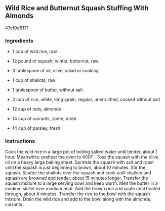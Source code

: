 ## Wild Rice and Butternut Squash Stuffing With Almonds

[47cf0d6171](http://www.food.com/recipe/wild-rice-and-butternut-squash-stuffing-with-almonds-523789)

### Ingredients

 - 1 cup of wild rice, raw

 - 12 pound of squash, winter, butternut, raw

 - 3 tablespoon of oil, olive, salad or cooking

 - 1 cup of shallots, raw

 - 1 tablespoon of butter, without salt

 - 2 cup of rice, white, long-grain, regular, unenriched, cooked without salt

 - 12 cup of nuts, almonds

 - 14 cup of currants, zante, dried

 - 14 cup of parsley, fresh

### Instructions

Cook the wild rice in a large pot of boiling salted water until tender, about 1 hour. Meanwhile: preheat the oven to 400F . Toss the squash with the olive oil on a heavy large baking sheet. Sprinkle the squash with salt and roast until the squash is just beginning to brown, about 10 minutes. Stir the squash. Scatter the shallots over the squash and cook until shallots and squash are browned and tender, about 15 minutes longer. Transfer the squash mixture to a large serving bowl and keep warm. Melt the butter in a medium skillet over medium heat. Add the brown rice and saute until heated through, about 4 minutes. Transfer the rice to the bowl with the squash mixture. Drain the wild rice and add to the bowl along with the almonds, currants .